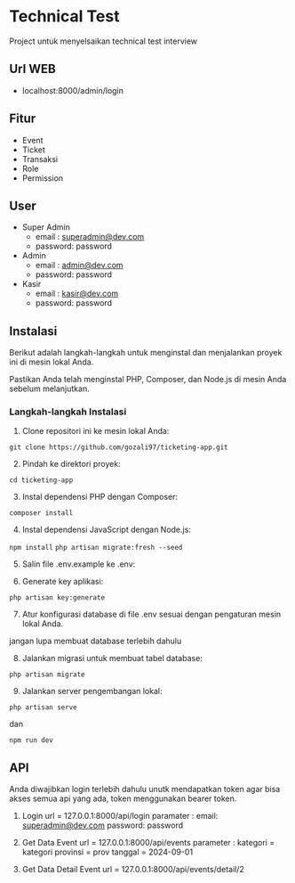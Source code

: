 # Technical Test

Project untuk menyelsaikan technical test interview

## Url WEB
- localhost:8000/admin/login

## Fitur

-   Event
-   Ticket
-   Transaksi
-   Role
-   Permission

## User

- Super Admin
    - email : superadmin@dev.com
    - password: password
- Admin
  - email : admin@dev.com
  - password: password
- Kasir
    - email : kasir@dev.com
    - password: password

## Instalasi

Berikut adalah langkah-langkah untuk menginstal dan menjalankan proyek ini di mesin lokal Anda.

Pastikan Anda telah menginstal PHP, Composer, dan Node.js di mesin Anda sebelum melanjutkan.

### Langkah-langkah Instalasi

1. Clone repositori ini ke mesin lokal Anda:

`git clone https://github.com/gozali97/ticketing-app.git`

2. Pindah ke direktori proyek:

`cd ticketing-app`

3. Instal dependensi PHP dengan Composer:

`composer install`

4. Instal dependensi JavaScript dengan Node.js:

`npm install`
`php artisan migrate:fresh --seed`

5. Salin file .env.example ke .env:

6. Generate key aplikasi:

`php artisan key:generate`

7. Atur konfigurasi database di file .env sesuai dengan pengaturan mesin lokal Anda.

jangan lupa membuat database terlebih dahulu

8. Jalankan migrasi untuk membuat tabel database:

`php artisan migrate`

9. Jalankan server pengembangan lokal:

`php artisan serve`

dan

`npm run dev`

## API
Anda diwajibkan login terlebih dahulu unutk mendapatkan token agar bisa akses semua api yang ada, token menggunakan bearer token.
1. Login
   url = 127.0.0.1:8000/api/login
   paramater : 
            email: superadmin@dev.com
            password: password
2. Get Data Event
    url = 127.0.0.1:8000/api/events
    parameter :
        kategori = kategori
        provinsi = prov
        tanggal = 2024-09-01

3. Get Data Detail Event
   url = 127.0.0.1:8000/api/events/detail/2
